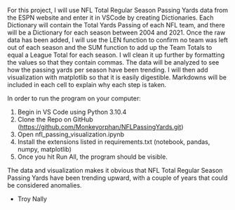 For this project, I will use NFL Total Regular Season Passing Yards data from the ESPN website and enter it in VSCode by creating Dictionaries. Each Dictionary will contain the Total Yards Passing of each NFL team, and there will be a Dictionary for each season between 2004 and 2021. Once the raw data has been added, I will use the LEN function to confirm no team was left out of each season and the SUM function to add up the Team Totals to equal a League Total for each season. I wll clean it up further by formatting the values so that they contain commas. The data will be analyzed to see how the passing yards per season have been trending. I will then add visualization with matplotlib so that it is easily digestible. Markdowns will be included in each cell to explain why each step is taken. 

In order to run the program on your computer:   
1. Begin in VS Code using Python 3.10.4
2. Clone the Repo on GitHub (https://github.com/Monkeyorphan/NFLPassingYards.git)
3. Open nfl_passing_visualization.ipynb
4. Install the extensions listed in requirements.txt (notebook, pandas, numpy, matplotlib)
5. Once you hit Run All, the program should be visible.

The data and visualization makes it obvious that NFL Total Regular Season Passing Yards have been trending upward, with a couple of years that could be considered anomalies.

- Troy Nally
